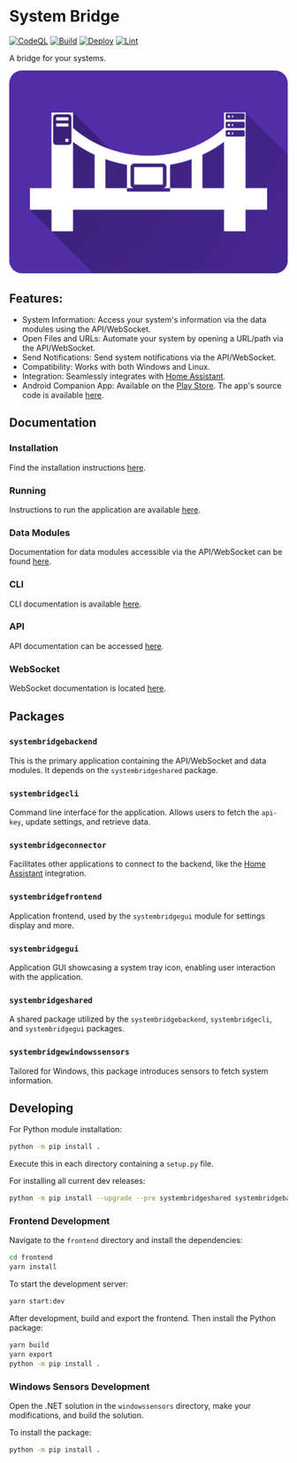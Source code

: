 
# System Bridge

[![CodeQL](https://github.com/timmo001/system-bridge/actions/workflows/codeql.yml/badge.svg)](https://github.com/timmo001/system-bridge/actions/workflows/codeql.yml)
[![Build](https://github.com/timmo001/system-bridge/actions/workflows/build.yml/badge.svg)](https://github.com/timmo001/system-bridge/actions/workflows/build.yml)
[![Deploy](https://github.com/timmo001/system-bridge/actions/workflows/deploy.yml/badge.svg)](https://github.com/timmo001/system-bridge/actions/workflows/deploy.yml)
[![Lint](https://github.com/timmo001/system-bridge/actions/workflows/lint.yml/badge.svg)](https://github.com/timmo001/system-bridge/actions/workflows/lint.yml)

A bridge for your systems.

![Logo](./resources/system-bridge-rect.png)

## Features:

- System Information: Access your system's information via the data modules using the API/WebSocket.
- Open Files and URLs: Automate your system by opening a URL/path via the API/WebSocket.
- Send Notifications: Send system notifications via the API/WebSocket.
- Compatibility: Works with both Windows and Linux.
- Integration: Seamlessly integrates with [Home Assistant](https://www.home-assistant.io/integrations/system_bridge).
- Android Companion App: Available on the [Play Store](https://play.google.com/store/apps/details?id=dev.timmo.systembridge). The app's source code is available [here](https://github.com/timmo001/system-bridge-android-companion).

## Documentation

### Installation

Find the installation instructions [here](https://system-bridge.timmo.dev/docs/install).

### Running

Instructions to run the application are available [here](https://system-bridge.timmo.dev/docs/running).

### Data Modules

Documentation for data modules accessible via the API/WebSocket can be found [here](https://system-bridge.timmo.dev/#modules).

### CLI

CLI documentation is available [here](https://system-bridge.timmo.dev/docs/cli).

### API

API documentation can be accessed [here](https://system-bridge.timmo.dev/docs/api/data).

### WebSocket

WebSocket documentation is located [here](https://system-bridge.timmo.dev/docs/websocket/data-get).

## Packages

### `systembridgebackend`

This is the primary application containing the API/WebSocket and data modules. It depends on the `systembridgeshared` package.

### `systembridgecli`

Command line interface for the application. Allows users to fetch the `api-key`, update settings, and retrieve data.

### `systembridgeconnector`

Facilitates other applications to connect to the backend, like the [Home Assistant](https://www.home-assistant.io/integrations/system_bridge) integration.

### `systembridgefrontend`

Application frontend, used by the `systembridgegui` module for settings display and more.

### `systembridgegui`

Application GUI showcasing a system tray icon, enabling user interaction with the application.

### `systembridgeshared`

A shared package utilized by the `systembridgebackend`, `systembridgecli`, and `systembridgegui` packages.

### `systembridgewindowssensors`

Tailored for Windows, this package introduces sensors to fetch system information.

## Developing

For Python module installation:

```bash
python -m pip install .
```

Execute this in each directory containing a `setup.py` file.

For installing all current dev releases:

```bash
python -m pip install --upgrade --pre systembridgeshared systembridgebackend systembridgecli systembridgeconnector systembridgefrontend systembridgegui systembridgewindowssensors
```

### Frontend Development

Navigate to the `frontend` directory and install the dependencies:

```bash
cd frontend
yarn install
```

To start the development server:

```bash
yarn start:dev
```

After development, build and export the frontend. Then install the Python package:

```bash
yarn build
yarn export
python -m pip install .
```

### Windows Sensors Development

Open the .NET solution in the `windowssensors` directory, make your modifications, and build the solution.

To install the package:

```bash
python -m pip install .
```
